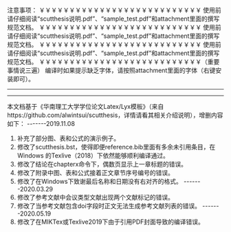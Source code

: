 
注意事项：
￥￥￥￥￥￥￥￥￥￥￥￥￥￥￥￥￥￥￥￥￥￥￥￥￥￥￥
使用前请仔细阅读“scutthesis说明.pdf”、“sample_test.pdf”和attachment里面的撰写规范文档。
￥￥￥￥￥￥￥￥￥￥￥￥￥￥￥￥￥￥￥￥￥￥￥￥￥￥￥
使用前请仔细阅读“scutthesis说明.pdf”、“sample_test.pdf”和attachment里面的撰写规范文档。
￥￥￥￥￥￥￥￥￥￥￥￥￥￥￥￥￥￥￥￥￥￥￥￥￥￥￥
使用前请仔细阅读“scutthesis说明.pdf”、“sample_test.pdf”和attachment里面的撰写规范文档。
￥￥￥￥￥￥￥￥￥￥￥￥￥￥￥￥￥￥￥￥￥￥￥￥￥￥￥（重要事情说三遍）
编译时如果提示缺乏字体，请按照attachment里面的字体（右键安装即可）。

-------------------------------------------------------
-------------------------------------------------------
本文档基于《华南理工大学学位论文Latex/Lyx模板》（来自https://github.com/alwintsui/scutthesis，详情请看其相关介绍说明），增删内容如下：
-------2019.11.08
1.	补充了部分图、表和公式的演示例子。
2.	修改了scutthesis.bst，使得即便reference.bib里面有多余未引用条目，在Windows 的Texlive（2018）下依然能够顺利编译通过。
3.	修改了结论在chapterx命令下，偶数页显示上一章标题的错误。
4.	修改了附录中图、表和公式接着正文章节序号编号的错误。
5.	修改了在Windows下致谢最后名称和日期没有右对齐的格式。
-------2020.03.29
6.	修改了参考文献中会议类型文献出现两个文献标记的错误。
7.	修改了当参考文献包含doi字段时正文无法生成参考文献列表的错误。
-------2020.05.19
8.	修改了在MIKTex或Texlive2019下由于引用PDF封面导致的编译错误。
